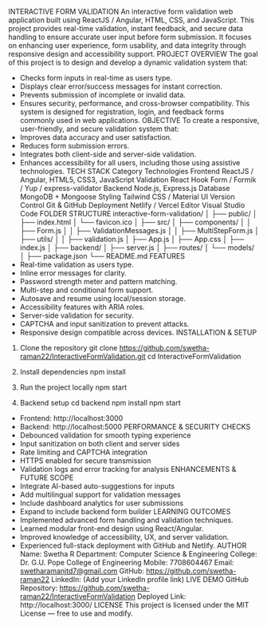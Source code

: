 INTERACTIVE FORM VALIDATION
An interactive form validation web application built using ReactJS / Angular, HTML, CSS, and JavaScript. This project provides real-time validation, instant feedback, and secure data handling to ensure accurate user input before form submission.
It focuses on enhancing user experience, form usability, and data integrity through responsive design and accessibility support.
PROJECT OVERVIEW
The goal of this project is to design and develop a dynamic validation system that:
- Checks form inputs in real-time as users type.
- Displays clear error/success messages for instant correction.
- Prevents submission of incomplete or invalid data.
- Ensures security, performance, and cross-browser compatibility.
This system is designed for registration, login, and feedback forms commonly used in web applications.
OBJECTIVE
To create a responsive, user-friendly, and secure validation system that:
- Improves data accuracy and user satisfaction.
- Reduces form submission errors.
- Integrates both client-side and server-side validation.
- Enhances accessibility for all users, including those using assistive technologies.
TECH STACK
Category	Technologies
Frontend	ReactJS / Angular, HTML5, CSS3, JavaScript
Validation	React Hook Form / Formik / Yup / express-validator
Backend	Node.js, Express.js
Database	MongoDB + Mongoose
Styling	Tailwind CSS / Material UI
Version Control	Git & GitHub
Deployment	Netlify / Vercel
Editor	Visual Studio Code
FOLDER STRUCTURE
interactive-form-validation/
│
├── public/
│   ├── index.html
│   └── favicon.ico
│
├── src/
│   ├── components/
│   │   ├── Form.js
│   │   ├── ValidationMessages.js
│   │   ├── MultiStepForm.js
│   ├── utils/
│   │   ├── validation.js
│   ├── App.js
│   ├── App.css
│   ├── index.js
│
├── backend/
│   ├── server.js
│   ├── routes/
│   └── models/
│
├── package.json
└── README.md
FEATURES
- Real-time validation as users type.
- Inline error messages for clarity.
- Password strength meter and pattern matching.
- Multi-step and conditional form support.
- Autosave and resume using local/session storage.
- Accessibility features with ARIA roles.
- Server-side validation for security.
- CAPTCHA and input sanitization to prevent attacks.
- Responsive design compatible across devices.
INSTALLATION & SETUP
1. Clone the repository
   git clone https://github.com/swetha-raman22/InteractiveFormValidation.git
   cd InteractiveFormValidation

2. Install dependencies
   npm install

3. Run the project locally
   npm start

4. Backend setup
   cd backend
   npm install
   npm start

- Frontend: http://localhost:3000
- Backend: http://localhost:5000
PERFORMANCE & SECURITY CHECKS
- Debounced validation for smooth typing experience
- Input sanitization on both client and server sides
- Rate limiting and CAPTCHA integration
- HTTPS enabled for secure transmission
- Validation logs and error tracking for analysis
ENHANCEMENTS & FUTURE SCOPE
- Integrate AI-based auto-suggestions for inputs
- Add multilingual support for validation messages
- Include dashboard analytics for user submissions
- Expand to include backend form builder
LEARNING OUTCOMES
- Implemented advanced form handling and validation techniques.
- Learned modular front-end design using React/Angular.
- Improved knowledge of accessibility, UX, and server validation.
- Experienced full-stack deployment with GitHub and Netlify.
AUTHOR
Name: Swetha R
Department: Computer Science & Engineering
College: Dr. G.U. Pope College of Engineering
Mobile: 7708604467
Email: swetharamanjtd7@gmail.com
GitHub: https://github.com/swetha-raman22
LinkedIn: (Add your LinkedIn profile link)
LIVE DEMO
GitHub Repository: https://github.com/swetha-raman22/InteractiveFormValidation
Deployed Link: http://localhost:3000/
LICENSE
This project is licensed under the MIT License — free to use and modify.
